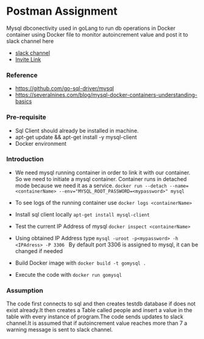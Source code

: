# Postman Assignment
Mysql dbconectivity used in goLang to run db operations in Docker container using Docker file to monitor autoincrement value and post it to slack channel here 
* [slack channel](https://postman-assignment.slack.com/messages/CDUBBCUV7/)
* [Invite Link](https://join.slack.com/t/postman-assignment/shared_invite/enQtNDcxNzIyNzM5NjM3LWZjZjBiMTU4OWI1NmQzNWNmYWQyOTRmZDBiZmRlMjQyNDIxMmExNTUyMmU1NDkxZWE3ZWM4NmRmNjhhYWJiNDQ)


### Reference
* https://github.com/go-sql-driver/mysql
* https://severalnines.com/blog/mysql-docker-containers-understanding-basics

### Pre-requisite
* Sql Client should already be installed in machine.
* apt-get update && apt-get install -y mysql-client
* Docker environment

### Introduction
* We need mysql running container in order to link it with our container. So we need to initiate a
mysql container. Container runs in detached mode because we need it as a service.
`docker run --detach --name=<containerName> --env="MYSQL_ROOT_PASSWORD=<mypassword>" mysql`

* To see logs of the running container use
 ` docker logs <containerName> `

* Install sql client locally
`apt-get install mysql-client`

* Test the current IP Address of mysql
` docker inspect <containerName> `

* Using obtained IP Address type
 `mysql -uroot -p<mypassword> -h <IPAdress> -P 3306 `
By default port 3306 is assigned to mysql, it can be changed if needed

* Build Docker image with `docker build -t gomysql .`

* Execute the code with `docker run gomysql`

### Assumption
The code first connects to sql and then creates testdb database if does not exist already.It then creates a Table called people and insert a value in the table with every instance of program.The code sends updates to slack channel.It is assumed that if autoincrement value reaches more than 7 a warning message is sent to slack channel.
